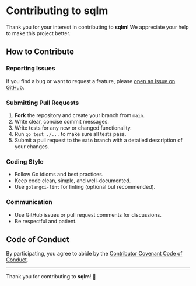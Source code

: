 # Contributing to sqlm

Thank you for your interest in contributing to **sqlm**! We appreciate your help to make this project better.

## How to Contribute

### Reporting Issues

If you find a bug or want to request a feature,
please [open an issue on GitHub](https://github.com/cavlabs/sqlm/issues/new).

### Submitting Pull Requests

1. **Fork** the repository and create your branch from `main`.
2. Write clear, concise commit messages.
3. Write tests for any new or changed functionality.
4. Run `go test ./...` to make sure all tests pass.
5. Submit a pull request to the `main` branch with a detailed description of your changes.

### Coding Style

- Follow Go idioms and best practices.
- Keep code clean, simple, and well-documented.
- Use `golangci-lint` for linting (optional but recommended).

### Communication

- Use GitHub issues or pull request comments for discussions.
- Be respectful and patient.

## Code of Conduct

By participating, you agree to abide by
the [Contributor Covenant Code of Conduct](https://www.contributor-covenant.org/version/2/0/code_of_conduct/).

---

Thank you for contributing to **sqlm**! 🎉